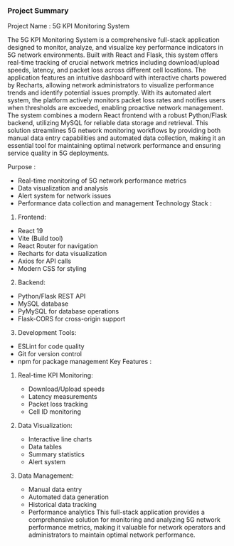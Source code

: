 ### Project Summary
Project Name : 5G KPI Monitoring System

The 5G KPI Monitoring System is a comprehensive full-stack application designed to monitor, analyze, and visualize key performance indicators in 5G network environments. Built with React and Flask, this system offers real-time tracking of crucial network metrics including download/upload speeds, latency, and packet loss across different cell locations. The application features an intuitive dashboard with interactive charts powered by Recharts, allowing network administrators to visualize performance trends and identify potential issues promptly. With its automated alert system, the platform actively monitors packet loss rates and notifies users when thresholds are exceeded, enabling proactive network management. The system combines a modern React frontend with a robust Python/Flask backend, utilizing MySQL for reliable data storage and retrieval. This solution streamlines 5G network monitoring workflows by providing both manual data entry capabilities and automated data collection, making it an essential tool for maintaining optimal network performance and ensuring service quality in 5G deployments.


Purpose :

- Real-time monitoring of 5G network performance metrics
- Data visualization and analysis
- Alert system for network issues
- Performance data collection and management
Technology Stack :

1. Frontend:
- React 19
- Vite (Build tool)
- React Router for navigation
- Recharts for data visualization
- Axios for API calls
- Modern CSS for styling
2. Backend:
- Python/Flask REST API
- MySQL database
- PyMySQL for database operations
- Flask-CORS for cross-origin support
3. Development Tools:
- ESLint for code quality
- Git for version control
- npm for package management
Key Features :

1. Real-time KPI Monitoring:
   
   - Download/Upload speeds
   - Latency measurements
   - Packet loss tracking
   - Cell ID monitoring
2. Data Visualization:
   
   - Interactive line charts
   - Data tables
   - Summary statistics
   - Alert system
3. Data Management:
   
   - Manual data entry
   - Automated data generation
   - Historical data tracking
   - Performance analytics
This full-stack application provides a comprehensive solution for monitoring and analyzing 5G network performance metrics, making it valuable for network operators and administrators to maintain optimal network performance.
